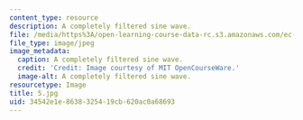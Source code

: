 ```yaml
---
content_type: resource
description: A completely filtered sine wave.
file: /media/https%3A/open-learning-course-data-rc.s3.amazonaws.com/ec-s06-practical-electronics-fall-2004/34542e1e8638325419cb620ac0a68693_5.jpg
file_type: image/jpeg
image_metadata:
  caption: A completely filtered sine wave.
  credit: 'Credit: Image courtesy of MIT OpenCourseWare.'
  image-alt: A completely filtered sine wave.
resourcetype: Image
title: 5.jpg
uid: 34542e1e-8638-3254-19cb-620ac0a68693
---
```

